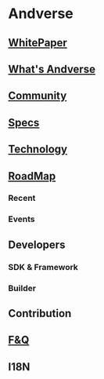 # Andverse

## [WhitePaper](whitepaper.md)

## [What's Andverse](guide/what-is-andverse.md)

## [Community](community)

## [Specs](specs)

## [Technology](technology/index.md)

## [RoadMap](roadmap)

### Recent

### Events

## Developers

### SDK & Framework

### Builder

## Contribution

## [F&Q](faq)

## I18N

